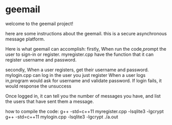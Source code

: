 # geemail
welcome to the geemail project!



here are some instructions about the geemail.
this is a secure asynchronous message platform. 

Here is what geemail can accomplish:
firstly, When run the code,prompt the user to sign-in or register.
myregister.cpp have the function that it can register username and password.

secondly, When a user registers, get their username and password.
mylogin.cpp can log in the user you just register
When a user logs in,program would ask for username and validate password. 
If login fails, it would response the unsuccess 

Once logged in, it can tell you the number of messages you have, 
and list the users that have sent them a message. 

how to compile the code:
 g++ -std=c++11 myregister.cpp -lsqlite3 -lgcrypt
 g++ -std=c++11 mylogin.cpp -lsqlite3 -lgcrypt
 ./a.out
 
